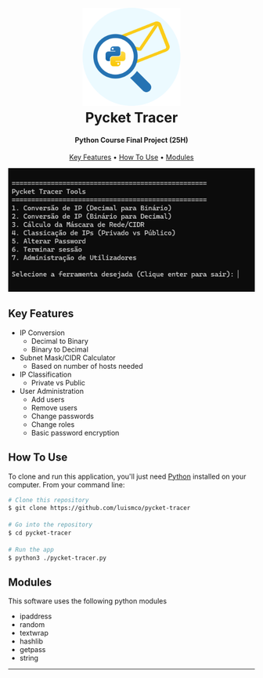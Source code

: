
<h1 align="center">
  <br>
  <img src="https://raw.githubusercontent.com/luismco/pycket-tracer/refs/heads/main/images/pycket-tracer.svg" alt="Pycket Tracer" width="200">
  <br>
  Pycket Tracer
  <br>
</h1>

<h4 align="center">Python Course Final Project (25H)</h4>

<p align="center">
  <a href="#key-features">Key Features</a> •
  <a href="#how-to-use">How To Use</a> •
  <a href="#credits">Modules</a>
</p>

<p align="center">
<img src="https://raw.githubusercontent.com/luismco/pycket-tracer/refs/heads/main/images/screenshot.png" alt="screenshot">
<p/>

## Key Features

* IP Conversion
  - Decimal to Binary
  - Binary to Decimal
* Subnet Mask/CIDR Calculator
  - Based on number of hosts needed
* IP Classification
  - Private vs Public
* User Administration
  - Add users
  - Remove users
  - Change passwords
  - Change roles
  - Basic password encryption

## How To Use

To clone and run this application, you'll just need [Python](https://git-scm.com) installed on your computer. From your command line:

```bash
# Clone this repository
$ git clone https://github.com/luismco/pycket-tracer

# Go into the repository
$ cd pycket-tracer

# Run the app
$ python3 ./pycket-tracer.py
```

## Modules

This software uses the following python modules

- ipaddress
- random
- textwrap
- hashlib
- getpass
- string

---



